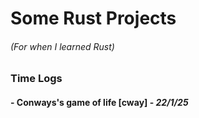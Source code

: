 # Some Rust Projects <br>
###### *(For when I learned Rust)*

<h3><b>Time Logs</b></h3>
<h4>- Conways's game of life [cway] - <i>22/1/25</i></h4>